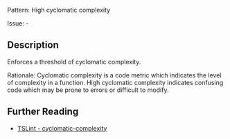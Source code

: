 Pattern: High cyclomatic complexity

Issue: -

## Description

Enforces a threshold of cyclomatic complexity.  
  
Rationale: Cyclomatic complexity is a code metric which indicates the level of complexity in a function. High cyclomatic complexity indicates confusing code which may be prone to errors or difficult to modify.

## Further Reading

* [TSLint - cyclomatic-complexity](https://palantir.github.io/tslint/rules/cyclomatic-complexity)